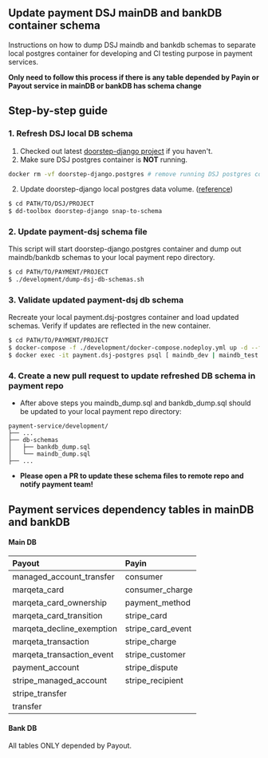 ## Update payment DSJ mainDB and bankDB container schema

Instructions on how to dump DSJ maindb and bankdb schemas to separate local postgres container for developing and CI testing purpose in payment services.

**Only need to follow this process if there is any table depended by Payin or Payout service in mainDB or bankDB has schema change**

## Step-by-step guide

### 1. Refresh DSJ local DB schema
1. Checked out latest [doorstep-django project](https://github.com/doordash/doorstep-django) if you haven't.
2. Make sure DSJ postgres container is **NOT** running.
```bash
docker rm -vf doorstep-django.postgres # remove running DSJ postgres container and its volumes
```
2. Update doorstep-django local postgres data volume. ([reference](https://github.com/doordash/doorstep-django/wiki/How-to-Develop#getting-the-database-schema-locally))
```bash
$ cd PATH/TO/DSJ/PROJECT
$ dd-toolbox doorstep-django snap-to-schema
```

### 2. Update payment-dsj schema file
This script will start doorstep-django.postgres container and dump out maindb/bankdb schemas to your local payment repo directory.
```bash
$ cd PATH/TO/PAYMENT/PROJECT
$ ./development/dump-dsj-db-schemas.sh 
```

### 3. Validate updated payment-dsj db schema
Recreate your local payment.dsj-postgres container and load updated schemas. Verify if updates are reflected in the new container.
```bash
$ cd PATH/TO/PAYMENT/PROJECT
$ docker-compose -f ./development/docker-compose.nodeploy.yml up -d --force-recreate --renew-anon-volumes payment.dsj-postgres
$ docker exec -it payment.dsj-postgres psql [ maindb_dev | maindb_test | bandb_dev | bankdb_test ]
```

### 4. Create a new pull request to update refreshed DB schema in payment repo
- After above steps you maindb_dump.sql and bankdb_dump.sql should be updated to your local payment repo directory:
```
payment-service/development/
├── ...
├── db-schemas
│   ├── bankdb_dump.sql
│   └── maindb_dump.sql
├── ...
```
- **Please open a PR to update these schema files to remote repo and notify payment team!**

## Payment services dependency tables in mainDB and bankDB
#### Main DB
| Payout                    | Payin             |
|:--------------------------|:------------------|
| managed_account_transfer  | consumer          |
| marqeta_card              | consumer_charge   |
| marqeta_card_ownership    | payment_method    |
| marqeta_card_transition   | stripe_card       |
| marqeta_decline_exemption | stripe_card_event |
| marqeta_transaction       | stripe_charge     |
| marqeta_transaction_event | stripe_customer   |
| payment_account           | stripe_dispute    |
| stripe_managed_account    | stripe_recipient  |
| stripe_transfer           |                   |
| transfer                  |                   |
#### Bank DB
All tables ONLY depended by Payout.

